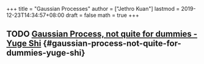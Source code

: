 +++
title = "Gaussian Processes"
author = ["Jethro Kuan"]
lastmod = 2019-12-23T14:34:57+08:00
draft = false
math = true
+++

## <span class="org-todo todo TODO">TODO</span> [Gaussian Process, not quite for dummies - Yuge Shi](https://yugeten.github.io/posts/2019/09/GP/) {#gaussian-process-not-quite-for-dummies-yuge-shi}
